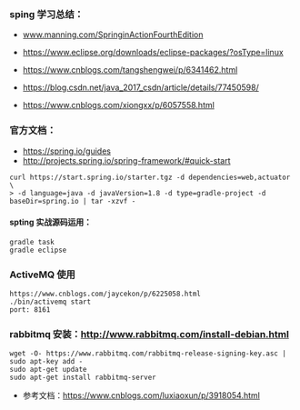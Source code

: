 ### sping 学习总结：
- www.manning.com/SpringinActionFourthEdition

- https://www.eclipse.org/downloads/eclipse-packages/?osType=linux

- https://www.cnblogs.com/tangshengwei/p/6341462.html
- https://blog.csdn.net/java_2017_csdn/article/details/77450598/

- https://www.cnblogs.com/xiongxx/p/6057558.html

### 官方文档：
- https://spring.io/guides
- http://projects.spring.io/spring-framework/#quick-start

```
curl https://start.spring.io/starter.tgz -d dependencies=web,actuator \
> -d language=java -d javaVersion=1.8 -d type=gradle-project -d baseDir=spring.io | tar -xzvf -
```

#### spting 实战源码运用：
```
gradle task
gradle eclipse
```

### ActiveMQ 使用
```
https://www.cnblogs.com/jaycekon/p/6225058.html
./bin/activemq start
port: 8161
```

### rabbitmq 安装：http://www.rabbitmq.com/install-debian.html
```
wget -O- https://www.rabbitmq.com/rabbitmq-release-signing-key.asc | sudo apt-key add -
sudo apt-get update
sudo apt-get install rabbitmq-server
```
- 参考文档：https://www.cnblogs.com/luxiaoxun/p/3918054.html
